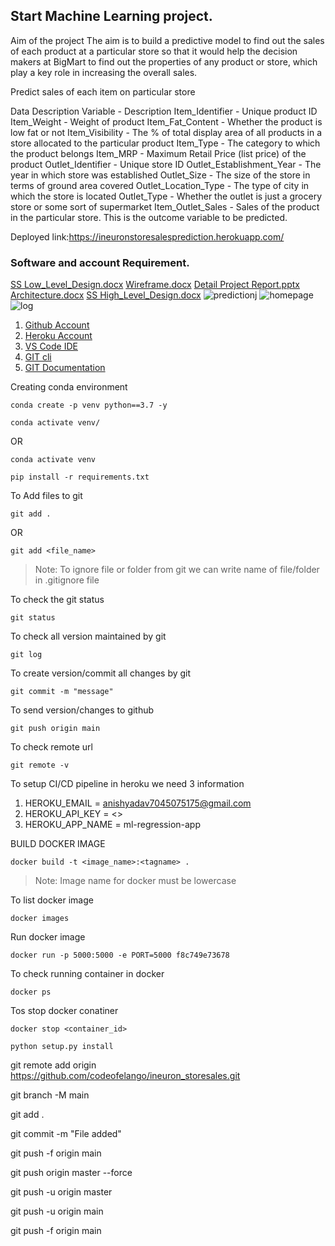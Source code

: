 ## Start Machine Learning project.
Aim of the project The aim is to build a predictive model to find out the sales of each product at a particular store so that it would help the decision makers at BigMart to find out the properties of any product or store, which play a key role in increasing the overall sales.

Predict sales of each item on particular store

Data Description Variable - Description Item_Identifier - Unique product ID Item_Weight - Weight of product Item_Fat_Content - Whether the product is low fat or not Item_Visibility - The % of total display area of all products in a store allocated to the particular product Item_Type - The category to which the product belongs Item_MRP - Maximum Retail Price (list price) of the product Outlet_Identifier - Unique store ID Outlet_Establishment_Year - The year in which store was established Outlet_Size - The size of the store in terms of ground area covered Outlet_Location_Type - The type of city in which the store is located Outlet_Type - Whether the outlet is just a grocery store or some sort of supermarket Item_Outlet_Sales - Sales of the product in the particular store. This is the outcome variable to be predicted.

Deployed link:https://ineuronstoresalesprediction.herokuapp.com/
### Software and account Requirement.
[SS Low_Level_Design.docx](https://github.com/codeofelango/ineuron_storesales/files/9238715/SS.Low_Level_Design.docx)
[Wireframe.docx](https://github.com/codeofelango/ineuron_storesales/files/9238716/Wireframe.docx)
[Detail Project Report.pptx](https://github.com/codeofelango/ineuron_storesales/files/9238718/Detail.Project.Report.pptx)
[Architecture.docx](https://github.com/codeofelango/ineuron_storesales/files/9238719/Architecture.docx)
[SS High_Level_Design.docx](https://github.com/codeofelango/ineuron_storesales/files/9238720/SS.High_Level_Design.docx)
![predictionj](https://user-images.githubusercontent.com/85941190/182282261-6bd44721-83b9-4cf1-bbf2-e3431925fee9.PNG)
![homepage](https://user-images.githubusercontent.com/85941190/182282267-7525fe24-36d9-4160-aa52-f6379e22a46a.PNG)
![log](https://user-images.githubusercontent.com/85941190/182282268-e3a2396b-ecaa-48c8-afe9-f31b56ba4525.PNG)

1. [Github Account](https://github.com)
2. [Heroku Account](https://dashboard.heroku.com/login)
3. [VS Code IDE](https://code.visualstudio.com/download)
4. [GIT cli](https://git-scm.com/downloads)
5. [GIT Documentation](https://git-scm.com/docs/gittutorial)


Creating conda environment
```
conda create -p venv python==3.7 -y
```
```
conda activate venv/
```
OR 
```
conda activate venv
```

```
pip install -r requirements.txt
```

To Add files to git
```
git add .
```

OR
```
git add <file_name>
```

> Note: To ignore file or folder from git we can write name of file/folder in .gitignore file

To check the git status 
```
git status
```
To check all version maintained by git
```
git log
```

To create version/commit all changes by git
```
git commit -m "message"
```

To send version/changes to github
```
git push origin main
```

To check remote url 
```
git remote -v
```

To setup CI/CD pipeline in heroku we need 3 information
1. HEROKU_EMAIL = anishyadav7045075175@gmail.com
2. HEROKU_API_KEY = <>
3. HEROKU_APP_NAME = ml-regression-app

BUILD DOCKER IMAGE
```
docker build -t <image_name>:<tagname> .
```
> Note: Image name for docker must be lowercase


To list docker image
```
docker images
```

Run docker image
```
docker run -p 5000:5000 -e PORT=5000 f8c749e73678
```

To check running container in docker
```
docker ps
```

Tos stop docker conatiner
```
docker stop <container_id>
```



```
python setup.py install
```


git remote add origin https://github.com/codeofelango/ineuron_storesales.git

git branch -M main 

git add .

git commit -m "File added"

git push -f origin main

git push origin master --force


git push -u origin master

git push -u origin main


git push -f origin main

